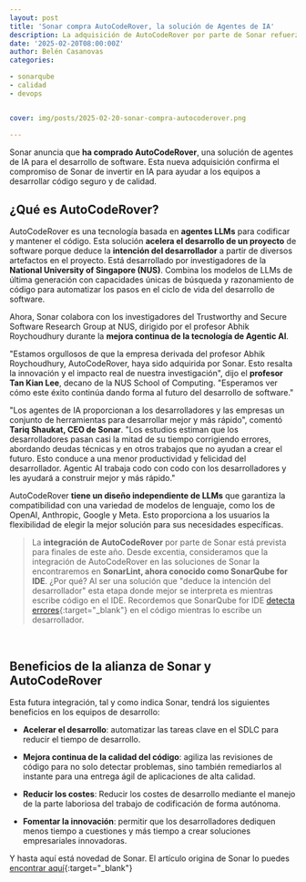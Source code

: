 ```yaml
---
layout: post
title: 'Sonar compra AutoCodeRover, la solución de Agentes de IA'
description: La adquisición de AutoCodeRover por parte de Sonar refuerza su compromisión de ayudar a los desarrolladores con funcionalidades de IA. 
date: '2025-02-20T08:00:00Z'
author: Belén Casanovas
categories:

- sonarqube
- calidad
- devops


cover: img/posts/2025-02-20-sonar-compra-autocoderover.png

---
```


Sonar anuncia que **ha comprado AutoCodeRover**, una solución de agentes de IA para el desarrollo de software. Esta nueva adquisición confirma el compromiso de Sonar de invertir en IA para ayudar a los equipos a desarrollar código seguro y de calidad.

<h2>¿Qué es AutoCodeRover?</h2>

AutoCodeRover es una tecnología basada en **agentes LLMs** para codificar y mantener el código. Esta solución **acelera el desarrollo de un proyecto** de software porque deduce la **intención del desarrollador** a partir de diversos artefactos en el proyecto. Está desarrollado por investigadores de la **National University of Singapore (NUS)**. Combina los modelos de LLMs de última generación con capacidades únicas de búsqueda y razonamiento de código para automatizar los pasos en el ciclo de vida del desarrollo de software.

Ahora, Sonar colabora con los investigadores del Trustworthy and Secure Software Research Group at NUS, dirigido por el profesor Abhik Roychoudhury durante la **mejora continua de la tecnología de Agentic AI**. 

"Estamos orgullosos de que la empresa derivada del profesor Abhik Roychoudhury, AutoCodeRover, haya sido adquirida por Sonar. Esto resalta la innovación y el impacto real de nuestra investigación", dijo el **profesor Tan Kian Lee**, decano de la NUS School of Computing. "Esperamos ver cómo este éxito continúa dando forma al futuro del desarrollo de software."

"Los agentes de IA proporcionan a los desarrolladores y las empresas un conjunto de herramientas para desarrollar mejor y más rápido", comentó **Tariq Shaukat, CEO de Sonar**. "Los estudios estiman que los desarrolladores pasan casi la mitad de su tiempo corrigiendo errores, abordando deudas técnicas y en otros trabajos que no ayudan a crear el futuro. Esto conduce a una menor productividad y felicidad del desarrollador. Agentic AI trabaja codo con codo con los desarrolladores y les ayudará a construir mejor y más rápido."

AutoCodeRover **tiene un diseño independiente de LLMs** que garantiza la compatibilidad con una variedad de modelos de lenguaje, como los de OpenAI, Anthropic, Google y Meta. Esto proporciona a los usuarios la flexibilidad de elegir la mejor solución para sus necesidades específicas. 

>La **integración de AutoCodeRover** por parte de Sonar está prevista para finales de este año. Desde excentia, consideramos que la integración de AutoCodeRover en las soluciones de Sonar la encontraremos en **SonarLint, ahora conocido como SonarQube for IDE**. ¿Por qué? Al ser una solución que "deduce la intención del desarrollador" esta etapa donde mejor se interpreta es mientras escribe código en el IDE. Recordemos que SonarQube for IDE [detecta errores](/sonarlint.html){:target="_blank"} en el código mientras lo escribe un desarrollador. 

<br>
<h2>Beneficios de la alianza de Sonar y AutoCodeRover</h2>

Esta futura integración, tal y como indica Sonar, tendrá los siguientes beneficios en los equipos de desarrollo: 

- **Acelerar el desarrollo**: automatizar las tareas clave en el SDLC para reducir el tiempo de desarrollo. <br>

- **Mejora continua de la calidad del código**: agiliza las revisiones de código para no solo detectar problemas, sino también remediarlos al instante para una entrega ágil de aplicaciones de alta calidad. <br>

- **Reducir los costes**: Reducir los costes de desarrollo mediante el manejo de la parte laboriosa del trabajo de codificación de forma autónoma. <br>

- **Fomentar la innovación**: permitir que los desarrolladores dediquen menos tiempo a cuestiones y más tiempo a crear soluciones empresariales innovadoras. <br>


Y hasta aquí está novedad de Sonar. El artículo origina de Sonar lo puedes [encontrar aquí](https://www.sonarsource.com/company/press-releases/sonar-acquires-autocoderover-to-supercharge-developers-with-ai-agents/){:target="_blank"}

